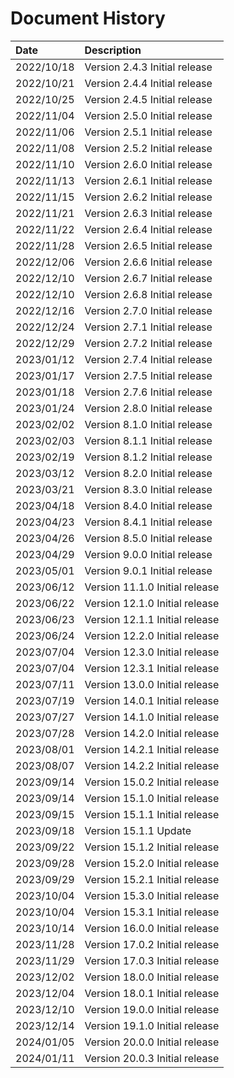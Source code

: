 # Document History

| Date       | Description                                   |
| :--------  | :-------------------------------------------- |
| 2022/10/18 | Version 2.4.3 Initial release                 |
| 2022/10/21 | Version 2.4.4 Initial release                 |
| 2022/10/25 | Version 2.4.5 Initial release                 |
| 2022/11/04 | Version 2.5.0 Initial release                 |
| 2022/11/06 | Version 2.5.1 Initial release                 |
| 2022/11/08 | Version 2.5.2 Initial release                 |
| 2022/11/10 | Version 2.6.0 Initial release                 |
| 2022/11/13 | Version 2.6.1 Initial release                 |
| 2022/11/15 | Version 2.6.2 Initial release                 |
| 2022/11/21 | Version 2.6.3 Initial release                 |
| 2022/11/22 | Version 2.6.4 Initial release                 |
| 2022/11/28 | Version 2.6.5 Initial release                 |
| 2022/12/06 | Version 2.6.6 Initial release                 |
| 2022/12/10 | Version 2.6.7 Initial release                 |
| 2022/12/10 | Version 2.6.8 Initial release                 |
| 2022/12/16 | Version 2.7.0 Initial release                 |
| 2022/12/24 | Version 2.7.1 Initial release                 |
| 2022/12/29 | Version 2.7.2 Initial release                 |
| 2023/01/12 | Version 2.7.4 Initial release                 |
| 2023/01/17 | Version 2.7.5 Initial release                 |
| 2023/01/18 | Version 2.7.6 Initial release                 |
| 2023/01/24 | Version 2.8.0 Initial release                 |
| 2023/02/02 | Version 8.1.0 Initial release                 |
| 2023/02/03 | Version 8.1.1 Initial release                 |
| 2023/02/19 | Version 8.1.2 Initial release                 |
| 2023/03/12 | Version 8.2.0 Initial release                 |
| 2023/03/21 | Version 8.3.0 Initial release                 |
| 2023/04/18 | Version 8.4.0 Initial release                 |
| 2023/04/23 | Version 8.4.1 Initial release                 |
| 2023/04/26 | Version 8.5.0 Initial release                 |
| 2023/04/29 | Version 9.0.0 Initial release                 |
| 2023/05/01 | Version 9.0.1 Initial release                 |
| 2023/06/12 | Version 11.1.0 Initial release                |
| 2023/06/22 | Version 12.1.0 Initial release                |
| 2023/06/23 | Version 12.1.1 Initial release                |
| 2023/06/24 | Version 12.2.0 Initial release                |
| 2023/07/04 | Version 12.3.0 Initial release                |
| 2023/07/04 | Version 12.3.1 Initial release                |
| 2023/07/11 | Version 13.0.0 Initial release                |
| 2023/07/19 | Version 14.0.1 Initial release                |
| 2023/07/27 | Version 14.1.0 Initial release                |
| 2023/07/28 | Version 14.2.0 Initial release                |
| 2023/08/01 | Version 14.2.1 Initial release                |
| 2023/08/07 | Version 14.2.2 Initial release                |
| 2023/09/14 | Version 15.0.2 Initial release                |
| 2023/09/14 | Version 15.1.0 Initial release                |
| 2023/09/15 | Version 15.1.1 Initial release                |
| 2023/09/18 | Version 15.1.1 Update                         |
| 2023/09/22 | Version 15.1.2 Initial release                |
| 2023/09/28 | Version 15.2.0 Initial release                |
| 2023/09/29 | Version 15.2.1 Initial release                |
| 2023/10/04 | Version 15.3.0 Initial release                |
| 2023/10/04 | Version 15.3.1 Initial release                |
| 2023/10/14 | Version 16.0.0 Initial release                |
| 2023/11/28 | Version 17.0.2 Initial release                |
| 2023/11/29 | Version 17.0.3 Initial release |
| 2023/12/02 | Version 18.0.0 Initial release |
| 2023/12/04 | Version 18.0.1 Initial release |
| 2023/12/10 | Version 19.0.0 Initial release |
| 2023/12/14 | Version 19.1.0 Initial release |
| 2024/01/05 | Version 20.0.0 Initial release |
| 2024/01/11 | Version 20.0.3 Initial release |

